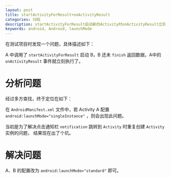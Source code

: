 ```yaml
---
layout: post
title: startActivityForResult+onActivityResult
categories: 归档
description: startActivityForResult启动新的Activity时onActivityResult立刻执行
keywords: android, Android, launchMode
---
```


在测试项目时发现一个问题，具体描述如下：

A 中调用了 `startActivityForResult` 启动 B，B 还未 `finish` 返回数据，A中的 `onActivityResult` 事件就立刻执行了。

# 分析问题

经过多方查找，终于定位在如下：

在 `AndroidManifest.xml` 文件中，若 Activity A 配置 `android:launchMode="singleInstance"` ，则会出现此问题。

当初是为了解决点击通知栏 `notification` 跳转到 `Activity` 时重复创建 `Activity` 实例的问题， 结果现在出了个坑。

# 解决问题

A、B 的配置改为 `android:launchMode="standard"` 即可。